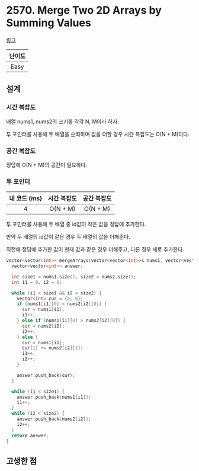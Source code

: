 # 2570. Merge Two 2D Arrays by Summing Values

[링크](https://leetcode.com/problems/merge-two-2d-arrays-by-summing-values/description/)

| 난이도 |
| :----: |
|  Easy  |

## 설계

### 시간 복잡도

배열 nums1, nums2의 크기를 각각 N, M이라 하자.

투 포인터를 사용해 두 배열을 순회하며 값을 더할 경우 시간 복잡도는 O(N + M)이다.

### 공간 복잡도

정답에 O(N + M)의 공간이 필요하다.

### 투 포인터

| 내 코드 (ms) | 시간 복잡도 | 공간 복잡도 |
| :----------: | :---------: | :---------: |
|      4       |  O(N + M)   |  O(N + M)   |

투 포인터를 사용해 두 배열 중 id값이 작은 값을 정답에 추가한다.

만약 두 배열의 id값이 같은 경우 두 배열의 값을 더해준다.

직전에 정답에 추가한 값이 현재 값과 같은 경우 더해주고, 다른 경우 새로 추가한다.

```cpp
vector<vector<int>> mergeArrays(vector<vector<int>>& nums1, vector<vector<int>>& nums2) {
  vector<vector<int>> answer;

  int size1 = nums1.size(), size2 = nums2.size();
  int i1 = 0, i2 = 0;

  while (i1 < size1 && i2 < size2) {
    vector<int> cur = {0, 0};
    if (nums1[i1][0] < nums2[i2][0]) {
      cur = nums1[i1];
      i1++;
    } else if (nums1[i1][0] > nums2[i2][0]) {
      cur = nums2[i2];
      i2++;
    } else {
      cur = nums1[i1];
      cur[1] += nums2[i2][1];
      i1++;
      i2++;
    }

    answer.push_back(cur);
  }

  while (i1 < size1) {
    answer.push_back(nums1[i1]);
    i1++;
  }
  while (i2 < size2) {
    answer.push_back(nums2[i2]);
    i2++;
  }
  return answer;
}
```

## 고생한 점
